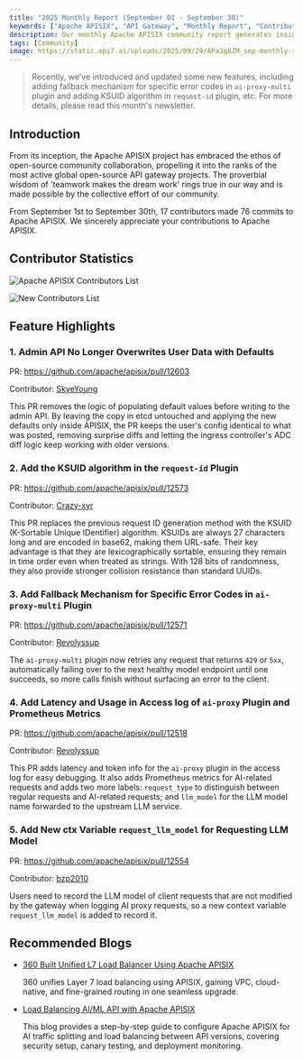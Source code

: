 ```yaml
---
title: "2025 Monthly Report (September 01 - September 30)"
keywords: ["Apache APISIX", "API Gateway", "Monthly Report", "Contributor"]
description: Our monthly Apache APISIX community report generates insights into the project's monthly developments. The reports provide a pathway into the Apache APISIX community, ensuring that you stay well-informed and actively involved.
tags: [Community]
image: https://static.api7.ai/uploads/2025/09/29/APa3g8ZM_sep-monthly-report-cover-en.webp
---
```


> Recently, we've introduced and updated some new features, including adding fallback mechanism for specific error codes in `ai-proxy-multi` plugin and adding KSUID algorithm in `request-id` plugin, etc. For more details, please read this month's newsletter.

<!--truncate-->

## Introduction

From its inception, the Apache APISIX project has embraced the ethos of open-source community collaboration, propelling it into the ranks of the most active global open-source API gateway projects. The proverbial wisdom of 'teamwork makes the dream work' rings true in our way and is made possible by the collective effort of our community.

From September 1st to September 30th, 17 contributors made 76 commits to Apache APISIX. We sincerely appreciate your contributions to Apache APISIX.

## Contributor Statistics

![Apache APISIX Contributors List](https://static.api7.ai/uploads/2025/09/29/8AmFT8hp_2025-sep-contributor-list.webp)

![New Contributors List](https://static.api7.ai/uploads/2025/09/29/ukKJS7E3_2025-sep-new-contributors.webp)

## Feature Highlights

### 1. Admin API No Longer Overwrites User Data with Defaults

PR: https://github.com/apache/apisix/pull/12603

Contributor: [SkyeYoung](https://github.com/SkyeYoung)

This PR removes the logic of populating default values before writing to the admin API. By leaving the copy in etcd untouched and applying the new defaults only inside APISIX, the PR keeps the user's config identical to what was posted, removing surprise diffs and letting the ingress controller's ADC diff logic keep working with older versions.

### 2. Add the KSUID algorithm in the `request-id` Plugin

PR: https://github.com/apache/apisix/pull/12573

Contributor: [Crazy-xyr](https://github.com/Crazy-xyr)

This PR replaces the previous request ID generation method with the KSUID (K-Sortable Unique IDentifier) algorithm. KSUIDs are always 27 characters long and are encoded in base62, making them URL-safe. Their key advantage is that they are lexicographically sortable, ensuring they remain in time order even when treated as strings. With 128 bits of randomness, they also provide stronger collision resistance than standard UUIDs.

### 3. Add Fallback Mechanism for Specific Error Codes in `ai-proxy-multi` Plugin

PR: https://github.com/apache/apisix/pull/12571

Contributor: [Revolyssup](https://github.com/Revolyssup)

The `ai-proxy-multi` plugin now retries any request that returns `429` or `5xx`, automatically failing over to the next healthy model endpoint until one succeeds, so more calls finish without surfacing an error to the client.

### 4. Add Latency and Usage in Access log of `ai-proxy` Plugin and Prometheus Metrics

PR: https://github.com/apache/apisix/pull/12518

Contributor: [Revolyssup](https://github.com/Revolyssup)

This PR adds latency and token info for the `ai-proxy` plugin in the access log for easy debugging. It also adds Prometheus metrics for AI-related requests and adds two more labels: `request_type` to distinguish between regular requests and AI-related requests; and `llm_model` for the LLM model name forwarded to the upstream LLM service.

### 5. Add New ctx Variable `request_llm_model` for Requesting LLM Model

PR: https://github.com/apache/apisix/pull/12554

Contributor: [bzp2010](https://github.com/bzp2010)

Users need to record the LLM model of client requests that are not modified by the gateway when logging AI proxy requests, so a new context variable `request_llm_model` is added to record it.

## Recommended Blogs

- [360 Built Unified L7 Load Balancer Using Apache APISIX](https://apisix.apache.org/blog/2025/09/03/360-built-unified-l7-load-balancer-with-apisix/)

  360 unifies Layer 7 load balancing using APISIX, gaining VPC, cloud-native, and fine-grained routing in one seamless upgrade.

- [Load Balancing AI/ML API with Apache APISIX](https://apisix.apache.org/blog/2025/07/31/load-balancing-between-ai-ml-api-with-apisix/)

  This blog provides a step-by-step guide to configure Apache APISIX for AI traffic splitting and load balancing between API versions, covering security setup, canary testing, and deployment monitoring.
